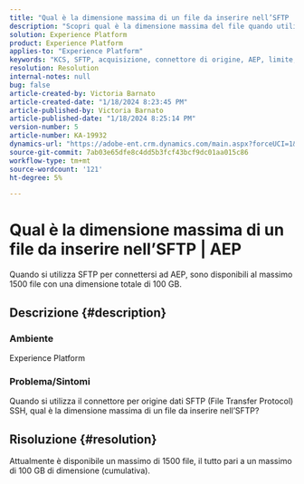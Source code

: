 ```yaml
---
title: "Qual è la dimensione massima di un file da inserire nell’SFTP | AEP"
description: "Scopri qual è la dimensione massima del file quando utilizzi SFTP per connettersi ad AEP."
solution: Experience Platform
product: Experience Platform
applies-to: "Experience Platform"
keywords: "KCS, SFTP, acquisizione, connettore di origine, AEP, limite, dimensione"
resolution: Resolution
internal-notes: null
bug: false
article-created-by: Victoria Barnato
article-created-date: "1/18/2024 8:23:45 PM"
article-published-by: Victoria Barnato
article-published-date: "1/18/2024 8:25:14 PM"
version-number: 5
article-number: KA-19932
dynamics-url: "https://adobe-ent.crm.dynamics.com/main.aspx?forceUCI=1&pagetype=entityrecord&etn=knowledgearticle&id=10a28a75-3fb6-ee11-a569-6045bd006b25"
source-git-commit: 7ab03e65dfe8c4dd5b3fcf43bcf9dc01aa015c86
workflow-type: tm+mt
source-wordcount: '121'
ht-degree: 5%

---
```


# Qual è la dimensione massima di un file da inserire nell’SFTP | AEP


Quando si utilizza SFTP per connettersi ad AEP, sono disponibili al massimo 1500 file con una dimensione totale di 100 GB.

## Descrizione {#description}


### <b>Ambiente</b>

Experience Platform



### <b>Problema/Sintomi</b>

Quando si utilizza il connettore per origine dati SFTP (File Transfer Protocol) SSH, qual è la dimensione massima di un file da inserire nell’SFTP?


## Risoluzione {#resolution}

Attualmente è disponibile un massimo di 1500 file, il tutto pari a un massimo di 100 GB di dimensione (cumulativa).